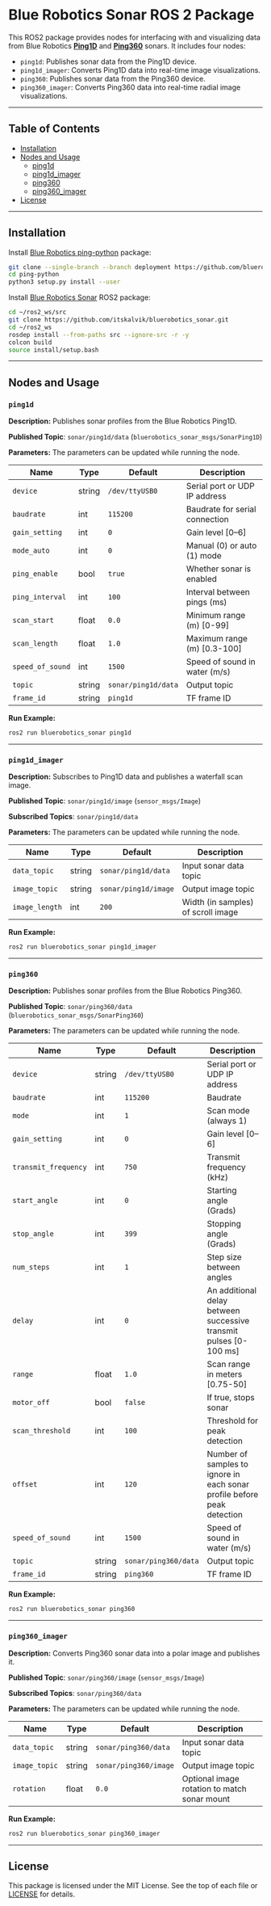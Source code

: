 
# Blue Robotics Sonar ROS 2 Package

This ROS2 package provides nodes for interfacing with and visualizing data from Blue Robotics [**Ping1D**](https://bluerobotics.com/store/sonars/echosounders/ping-sonar-r2-rp/) and [**Ping360**](https://bluerobotics.com/store/sonars/imaging-sonars/ping360-sonar-r1-rp/) sonars. It includes four nodes:

- `ping1d`: Publishes sonar data from the Ping1D device.
- `ping1d_imager`: Converts Ping1D data into real-time image visualizations.
- `ping360`: Publishes sonar data from the Ping360 device.
- `ping360_imager`: Converts Ping360 data into real-time radial image visualizations.

---

## Table of Contents

- [Installation](#installation)
- [Nodes and Usage](#nodes-and-usage)
  - [ping1d](#ping1d)
  - [ping1d_imager](#ping1d_imager)
  - [ping360](#ping360)
  - [ping360_imager](#ping360_imager)
- [License](#license)

---

## Installation

Install [Blue Robotics ping-python](https://github.com/bluerobotics/ping-python/tree/deployment) package:
```bash
git clone --single-branch --branch deployment https://github.com/bluerobotics/ping-python.git
cd ping-python
python3 setup.py install --user
```

Install [Blue Robotics Sonar](https://github.com/itskalvik/bluerobotics_sonar) ROS2 package:

```bash
cd ~/ros2_ws/src
git clone https://github.com/itskalvik/bluerobotics_sonar.git
cd ~/ros2_ws
rosdep install --from-paths src --ignore-src -r -y
colcon build
source install/setup.bash
```

---

## Nodes and Usage

### `ping1d`

**Description:** Publishes sonar profiles from the Blue Robotics Ping1D.

**Published Topic**: `sonar/ping1d/data` (`bluerobotics_sonar_msgs/SonarPing1D`)

**Parameters:** The parameters can be updated while running the node.

| Name             | Type   | Default         | Description                                  |
|------------------|--------|-----------------|----------------------------------------------|
| `device`         | string | `/dev/ttyUSB0`  | Serial port or UDP IP address                   |
| `baudrate`       | int    | `115200`        | Baudrate for serial connection               |
| `gain_setting`   | int    | `0`             | Gain level [0–6]                             |
| `mode_auto`      | int    | `0`             | Manual (0) or auto (1) mode                  |
| `ping_enable`    | bool   | `true`          | Whether sonar is enabled                     |
| `ping_interval`  | int    | `100`           | Interval between pings (ms)                  |
| `scan_start`     | float  | `0.0`           | Minimum range (m) [0-99]                           |
| `scan_length`    | float  | `1.0`           | Maximum range (m) [0.3-100]                            |
| `speed_of_sound` | int    | `1500`          | Speed of sound in water (m/s)                        |
| `topic`          | string | `sonar/ping1d/data` | Output topic                             |
| `frame_id`       | string | `ping1d`        | TF frame ID                                  |

**Run Example:**
```bash
ros2 run bluerobotics_sonar ping1d
```

---

### `ping1d_imager`

**Description:** Subscribes to Ping1D data and publishes a waterfall scan image.

**Published Topic**: `sonar/ping1d/image` (`sensor_msgs/Image`)

**Subscribed Topics**: `sonar/ping1d/data`

**Parameters:** The parameters can be updated while running the node.

| Name           | Type   | Default              | Description                          |
|----------------|--------|----------------------|--------------------------------------|
| `data_topic`   | string | `sonar/ping1d/data`  | Input sonar data topic               |
| `image_topic`  | string | `sonar/ping1d/image` | Output image topic                   |
| `image_length` | int    | `200`                | Width (in samples) of scroll image    |

**Run Example:**
```bash
ros2 run bluerobotics_sonar ping1d_imager
```

---

### `ping360`

**Description:** Publishes sonar profiles from the Blue Robotics Ping360.

**Published Topic**: `sonar/ping360/data` (`bluerobotics_sonar_msgs/SonarPing360`)

**Parameters:** The parameters can be updated while running the node.

| Name              | Type   | Default            | Description                                  |
|-------------------|--------|--------------------|----------------------------------------------|
| `device`          | string | `/dev/ttyUSB0`     | Serial port or UDP IP address                   |
| `baudrate`        | int    | `115200`           | Baudrate                                     |
| `mode`            | int    | `1`                | Scan mode (always 1)                        |
| `gain_setting`    | int    | `0`                | Gain level [0–6]                                   |
| `transmit_frequency` | int | `750`              | Transmit frequency (kHz)                     |
| `start_angle`     | int    | `0`                | Starting angle (Grads)                          |
| `stop_angle`      | int    | `399`              | Stopping angle (Grads)                         |
| `num_steps`       | int    | `1`                | Step size between angles                     |
| `delay`       | int    | `0`                | An additional delay between successive transmit pulses [0-100 ms]                    |
| `range`           | float  | `1.0`              | Scan range in meters [0.75-50]                         |
| `motor_off`       | bool   | `false`            | If true, stops sonar                      |
| `scan_threshold`       | int   | `100`            | Threshold for peak detection                      |
| `offset`       | int   | `120`            | Number of samples to ignore in each sonar profile before peak detection                    |
| `speed_of_sound`  | int    | `1500`             | Speed of sound in water (m/s)                    |
| `topic`           | string | `sonar/ping360/data` | Output topic                              |
| `frame_id`        | string | `ping360`          | TF frame ID                                  |

**Run Example:**
```bash
ros2 run bluerobotics_sonar ping360
```

---

### `ping360_imager`

**Description:** Converts Ping360 sonar data into a polar image and publishes it.

**Published Topic**: `sonar/ping360/image` (`sensor_msgs/Image`)

**Subscribed Topics**: `sonar/ping360/data`

**Parameters:** The parameters can be updated while running the node.

| Name         | Type   | Default              | Description                                |
|--------------|--------|----------------------|--------------------------------------------|
| `data_topic` | string | `sonar/ping360/data` | Input sonar data topic                     |
| `image_topic`| string | `sonar/ping360/image`| Output image topic                         |
| `rotation`   | float  | `0.0`                | Optional image rotation to match sonar mount     |

**Run Example:**
```bash
ros2 run bluerobotics_sonar ping360_imager
```

---

## License

This package is licensed under the MIT License. See the top of each file or [LICENSE](LICENSE) for details.
